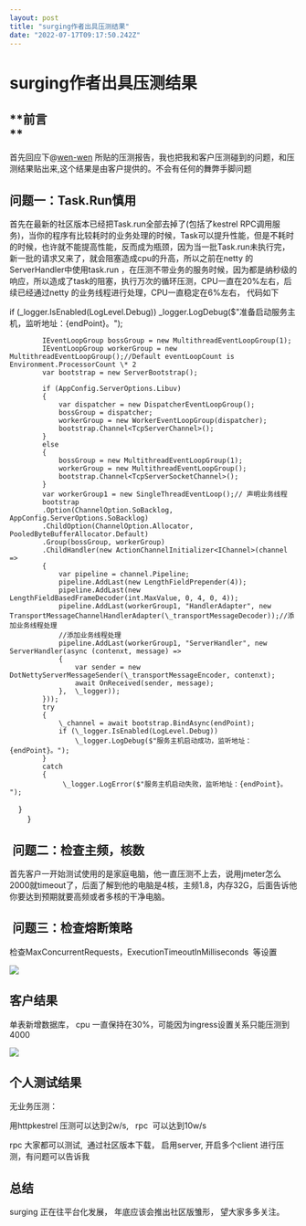 ```yaml
---
layout: post
title: "surging作者出具压测结果"
date: "2022-07-17T09:17:50.242Z"
---
```

surging作者出具压测结果
===============

**前言  
**
---------

首先回应下@[wen-wen](https://www.cnblogs.com/wenfeifei/) 所贴的压测报告，我也把我和客户压测碰到的问题，和压测结果贴出来,这个结果是由客户提供的。不会有任何的舞弊手脚问题

问题一：Task.Run慎用
--------------

首先在最新的社区版本已经把Task.run全部去掉了(包括了kestrel RPC调用服务)，当你的程序有比较耗时的业务处理的时候，Task可以提升性能，但是不耗时的时候，也许就不能提高性能，反而成为瓶颈，因为当一批Task.run未执行完，新一批的请求又来了，就会阻塞造成cpu的升高，所以之前在netty 的ServerHandler中使用task.run ，在压测不带业务的服务时候，因为都是纳秒级的响应，所以造成了task的阻塞，执行万次的循环压测，CPU一直在20%左右，后续已经通过netty 的业务线程进行处理，CPU一直稳定在6%左右， 代码如下

 if (\_logger.IsEnabled(LogLevel.Debug))
                \_logger.LogDebug($"准备启动服务主机，监听地址：{endPoint}。");

            IEventLoopGroup bossGroup = new MultithreadEventLoopGroup(1);
            IEventLoopGroup workerGroup = new MultithreadEventLoopGroup();//Default eventLoopCount is Environment.ProcessorCount \* 2
            var bootstrap = new ServerBootstrap();
           
            if (AppConfig.ServerOptions.Libuv)
            {
                var dispatcher = new DispatcherEventLoopGroup();
                bossGroup = dispatcher;
                workerGroup = new WorkerEventLoopGroup(dispatcher);
                bootstrap.Channel<TcpServerChannel>();
            }
            else
            {
                bossGroup = new MultithreadEventLoopGroup(1);
                workerGroup = new MultithreadEventLoopGroup();
                bootstrap.Channel<TcpServerSocketChannel>();
            }
            var workerGroup1 = new SingleThreadEventLoop();// 声明业务线程
            bootstrap
            .Option(ChannelOption.SoBacklog, AppConfig.ServerOptions.SoBacklog)
            .ChildOption(ChannelOption.Allocator, PooledByteBufferAllocator.Default) 
            .Group(bossGroup, workerGroup)
            .ChildHandler(new ActionChannelInitializer<IChannel>(channel =>
            {
                var pipeline = channel.Pipeline;
                pipeline.AddLast(new LengthFieldPrepender(4));
                pipeline.AddLast(new LengthFieldBasedFrameDecoder(int.MaxValue, 0, 4, 0, 4));
                pipeline.AddLast(workerGroup1, "HandlerAdapter", new TransportMessageChannelHandlerAdapter(\_transportMessageDecoder));//添加业务线程处理
                //添加业务线程处理  
                pipeline.AddLast(workerGroup1, "ServerHandler", new ServerHandler(async (contenxt, message) =>                           
                {
                    var sender = new DotNettyServerMessageSender(\_transportMessageEncoder, contenxt);
                    await OnReceived(sender, message);
                },  \_logger));
            }));
            try
            {
                \_channel = await bootstrap.BindAsync(endPoint);
                if (\_logger.IsEnabled(LogLevel.Debug))
                    \_logger.LogDebug($"服务主机启动成功，监听地址：{endPoint}。");
            }
            catch
            {
                 \_logger.LogError($"服务主机启动失败，监听地址：{endPoint}。 ");  
    }  
        }  

 问题二：检查主频，核数
------------

首先客户一开始测试使用的是家庭电脑，他一直压测不上去，说用jmeter怎么2000就timeout了，后面了解到他的电脑是4核，主频1.8，内存32G，后面告诉他你要达到预期就要高频或者多核的干净电脑。

 问题三：检查熔断策略
-----------

检查MaxConcurrentRequests，ExecutionTimeoutInMilliseconds  等设置

![](https://img2022.cnblogs.com/blog/192878/202207/192878-20220716190345409-321537501.png)

客户结果
----

单表新增数据库， cpu 一直保持在30%，可能因为ingress设置关系只能压测到4000

![](https://img2022.cnblogs.com/blog/192878/202207/192878-20220716191023973-204633669.png)

个人测试结果
------

无业务压测：

用httpkestrel 压测可以达到2w/s,   rpc  可以达到10w/s

rpc 大家都可以测试,  通过社区版本下载， 启用server, 开启多个client 进行压测，有问题可以告诉我

总结
--

surging 正在往平台化发展， 年底应该会推出社区版雏形， 望大家多多关注。
